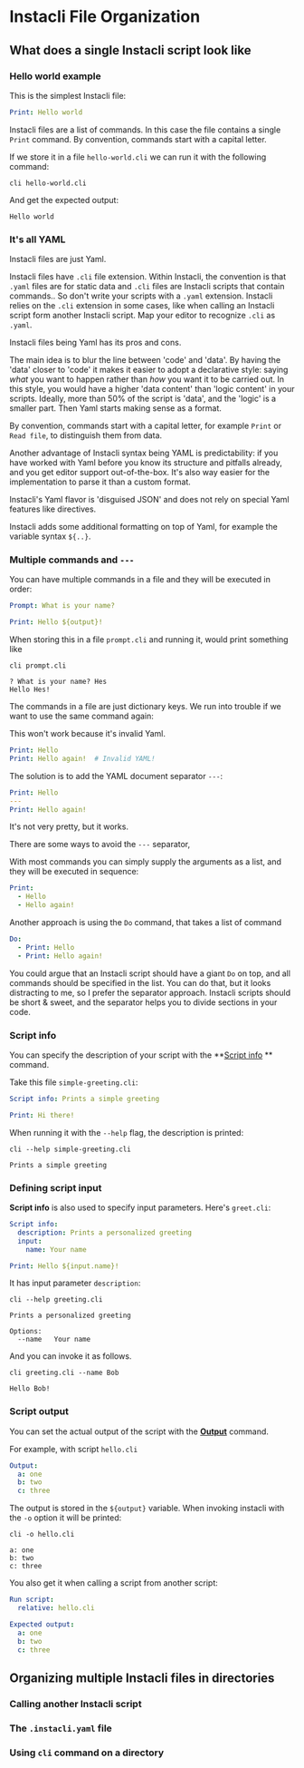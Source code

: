 # Instacli File Organization

## What does a single Instacli script look like

### Hello world example

This is the simplest Instacli file:

```yaml file:hello-world.cli
Print: Hello world
```

Instacli files are a list of commands. In this case the file contains a single `Print` command. By convention, commands
start with a capital letter.

If we store it in a file `hello-world.cli` we can run it with the following command:

```commandline cli
cli hello-world.cli
```

And get the expected output:

```cli output
Hello world
```

### It's all YAML

Instacli files are just Yaml.

<!-- Note: avoid 'wall of text' here and move the motivational part somewhere else -->

Instacli files have `.cli` file extension. Within Instacli, the convention is that `.yaml` files are for static data
and `.cli` files are Instacli scripts that contain commands.. So don't write your scripts with a `.yaml` extension.
Instacli relies on the `.cli` extension in some cases, like when calling an Instacli script form another Instacli
script. Map your editor to recognize `.cli`
as `.yaml`.

Instacli files being Yaml has its pros and cons.

The main idea is to blur the line between 'code' and 'data'. By having the 'data' closer to 'code' it makes it easier to
adopt a declarative style: saying _what_ you want to happen rather than _how_ you want it to be carried out. In this
style, you would have a higher 'data content' than 'logic content' in your scripts. Ideally, more than 50% of the script
is 'data', and the 'logic' is a smaller part. Then Yaml starts making sense as a format.

By convention, commands start with a capital letter, for example `Print` or `Read file`, to distinguish them from data.

Another advantage of Instacli syntax being YAML is predictability: if you have worked with Yaml before you know its
structure and pitfalls already, and you get editor support out-of-the-box. It's also way easier for the implementation
to parse it than a custom format.

Instacli's Yaml flavor is 'disguised JSON' and does not rely on special Yaml features like directives.

Instacli adds some additional formatting on top of Yaml, for example the variable syntax `${..}`.

### Multiple commands and `---`

You can have multiple commands in a file and they will be executed in order:

```yaml file:prompt.cli
Prompt: What is your name?

Print: Hello ${output}!
```

When storing this in a file `prompt.cli` and running it, would print something like

<!-- cli input
What is your name?: Hes
-->

```commandline cli
cli prompt.cli
```

```cli output
? What is your name? Hes
Hello Hes!
```

The commands in a file are just dictionary keys. We run into trouble if we want to use the same command again:

This won't work because it's invalid Yaml.

```yaml
Print: Hello
Print: Hello again!  # Invalid YAML!
```

The solution is to add the YAML document separator `---`:

```yaml script
Print: Hello
---
Print: Hello again!
```

It's not very pretty, but it works.

There are some ways to avoid the `---` separator,

With most commands you can simply supply the arguments as a list, and they will be executed in sequence:

```yaml script
Print:
  - Hello
  - Hello again!
```

<!-- Print is a bad example!!! It is a list processor designed to print lists "as lists" -->

Another approach is using the `Do` command, that takes a list of command

```yaml script
Do:
  - Print: Hello
  - Print: Hello again!
```

You could argue that an Instacli script should have a giant `Do` on top, and all commands should be specified in the
list. You can do that, but it looks distracting to me, so I prefer the separator approach. Instacli scripts should be
short & sweet, and the separator helps you to divide sections in your code.

### Script info

You can specify the description of your script with the **[Script info](../reference/script-definition/Script%20info.md)
** command.

Take this file `simple-greeting.cli`:

```yaml file:simple-greeting.cli
Script info: Prints a simple greeting

Print: Hi there!
```

When running it with the `--help` flag, the description is printed:

```commandline cli
cli --help simple-greeting.cli
```

```cli output
Prints a simple greeting
```

### Defining script input

**Script info** is also used to specify input parameters. Here's `greet.cli`:

```yaml file:greeting.cli
Script info:
  description: Prints a personalized greeting
  input:
    name: Your name

Print: Hello ${input.name}!
```

It has input parameter `description`:

```commandline cli
cli --help greeting.cli
```

```cli output
Prints a personalized greeting

Options:
  --name   Your name
```

And you can invoke it as follows.

```commandline cli
cli greeting.cli --name Bob
```

```cli output
Hello Bob!
```

### Script output

You can set the actual output of the script with the **[Output](../reference/variables/Output.md)** command.

For example, with script `hello.cli`

```yaml file:hello.cli
Output:
  a: one
  b: two
  c: three
```

The output is stored in the `${output}` variable. When invoking instacli with the `-o` option it will be printed:

```commandline cli
cli -o hello.cli
```

```cli output
a: one
b: two
c: three
```

You also get it when calling a script from another script:

```yaml script
Run script:
  relative: hello.cli

Expected output:
  a: one
  b: two
  c: three
```

## Organizing multiple Instacli files in directories

### Calling another Instacli script

### The `.instacli.yaml` file

### Using `cli` command on a directory
